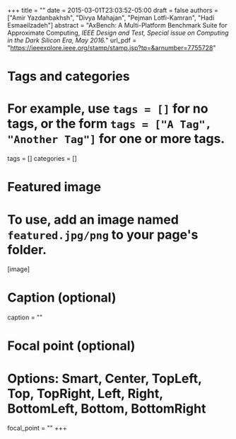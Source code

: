 +++
title = ""
date = 2015-03-01T23:03:52-05:00
draft = false
authors = ["Amir Yazdanbakhsh", "Divya Mahajan", "Pejman Lotfi-Kamran", "Hadi Esmaeilzadeh"]
abstract = "AxBench: A Multi-Platform Benchmark Suite for Approximate Computing, *IEEE Design and Test, Special issue on Computing in the Dark Silicon Era, May 2016.*"
url_pdf = "https://ieeexplore.ieee.org/stamp/stamp.jsp?tp=&arnumber=7755728"

# Tags and categories
# For example, use `tags = []` for no tags, or the form `tags = ["A Tag", "Another Tag"]` for one or more tags.
tags = []
categories = []

# Featured image
# To use, add an image named `featured.jpg/png` to your page's folder. 
[image]
  # Caption (optional)
 caption = ""

  # Focal point (optional)
  # Options: Smart, Center, TopLeft, Top, TopRight, Left, Right, BottomLeft, Bottom, BottomRight
  focal_point = ""
+++
